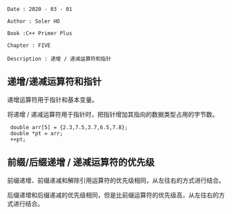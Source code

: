 ```
Date : 2020 - 03 - 01

Author : Soler HO

Book :C++ Primer Plus

Chapter : FIVE
 
Description : 递增 / 递减运算符和指针
```

## 递增/递减运算符和指针
递增运算符用于指针和基本变量。

将递增 / 递减运算符用于指针时，把指针增加其指向的数据类型占用的字节数。

```
 double arr[5] = {2.3,7.5,3.7,6.5,7.8};
 double *pt = arr;
 ++pt;
```

## 前缀/后缀递增 / 递减运算符的优先级
前缀递增、前缀递减和解除引用运算符的优先级相同，从左往右的方式进行结合。

后缀递增和后缀递减的优先级相同，但是比前缀运算符的优先级高，从左往右的方式进行结合。


